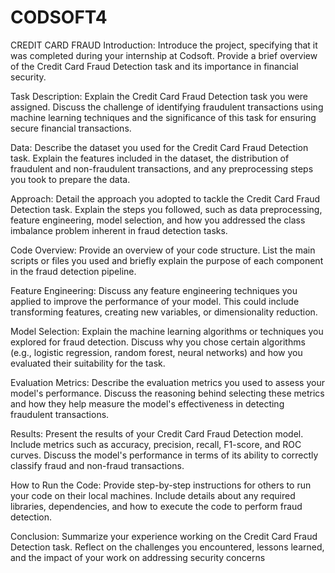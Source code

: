 # CODSOFT4
CREDIT CARD FRAUD
Introduction: Introduce the project, specifying that it was completed during your internship at Codsoft. Provide a brief overview of the Credit Card Fraud Detection task and its importance in financial security.

Task Description: Explain the Credit Card Fraud Detection task you were assigned. Discuss the challenge of identifying fraudulent transactions using machine learning techniques and the significance of this task for ensuring secure financial transactions.

Data: Describe the dataset you used for the Credit Card Fraud Detection task. Explain the features included in the dataset, the distribution of fraudulent and non-fraudulent transactions, and any preprocessing steps you took to prepare the data.

Approach: Detail the approach you adopted to tackle the Credit Card Fraud Detection task. Explain the steps you followed, such as data preprocessing, feature engineering, model selection, and how you addressed the class imbalance problem inherent in fraud detection tasks.

Code Overview: Provide an overview of your code structure. List the main scripts or files you used and briefly explain the purpose of each component in the fraud detection pipeline.

Feature Engineering: Discuss any feature engineering techniques you applied to improve the performance of your model. This could include transforming features, creating new variables, or dimensionality reduction.

Model Selection: Explain the machine learning algorithms or techniques you explored for fraud detection. Discuss why you chose certain algorithms (e.g., logistic regression, random forest, neural networks) and how you evaluated their suitability for the task.

Evaluation Metrics: Describe the evaluation metrics you used to assess your model's performance. Discuss the reasoning behind selecting these metrics and how they help measure the model's effectiveness in detecting fraudulent transactions.

Results: Present the results of your Credit Card Fraud Detection model. Include metrics such as accuracy, precision, recall, F1-score, and ROC curves. Discuss the model's performance in terms of its ability to correctly classify fraud and non-fraud transactions.

How to Run the Code: Provide step-by-step instructions for others to run your code on their local machines. Include details about any required libraries, dependencies, and how to execute the code to perform fraud detection.

Conclusion: Summarize your experience working on the Credit Card Fraud Detection task. Reflect on the challenges you encountered, lessons learned, and the impact of your work on addressing security concerns
